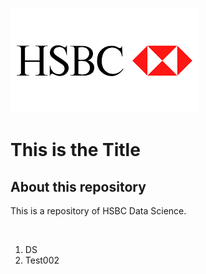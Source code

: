 ![logo](hsbclogo3.png)

# This is the Title
## About this repository
This is a repository of HSBC Data Science.

<br>

1. DS
2. Test002

